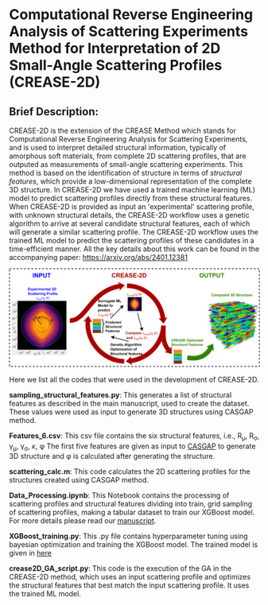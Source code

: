 # Computational Reverse Engineering Analysis of Scattering Experiments Method for Interpretation of 2D Small-Angle Scattering Profiles (CREASE-2D)

## Brief Description:
CREASE-2D is the extension of the CREASE Method which stands for Computational Reverse Engineering Analysis for Scattering Experiments, and is used to interpret detailed structural information, typically of amorphous soft materials, from complete 2D scattering profiles, that are outputed as measurements of small-angle scattering experiments. This method is based on the identification of structure in terms of *structural features*, which provide a low-dimensional representation of the complete 3D structure. In CREASE-2D we have used a trained machine learning (ML) model to predict scattering profiles directly from these structural features. When CREASE-2D is provided as input an 'experimental' scattering profile, with unknown structural details, the CREASE-2D workflow uses a genetic algorithm to arrive at several candidate structural features, each of which will generate a similar scattering profile. The CREASE-2D workflow uses the trained ML model to predict the scattering profiles of these candidates in a time-efficient manner. All the key details about this work can be found in the accompanying paper: https://arxiv.org/abs/2401.12381

![CREASE-2D](https://github.com/arthijayaraman-lab/CREASE-2D/blob/main/TOC.png)

Here we list all the codes that were used in the development of CREASE-2D.

__sampling_structural_features.py__: This generates a list of structural features as described in the main manuscript, used to create the dataset. These values were used as input to generate 3D structures using CASGAP method.

__Features_6.csv__: This csv file contains the six structural features, i.e., R<sub>μ</sub>, R<sub>σ</sub>, γ<sub>μ</sub>, γ<sub>σ</sub>, κ, φ The first five features are given as input to [CASGAP](https://github.com/arthijayaraman-lab/casgap) to generate 3D structure and φ is calculated after generating the structure.

__scattering_calc.m__: This code calculates the 2D scattering profiles for the structures created using CASGAP method.

__Data_Processing.ipynb__: This Notebook contains the processing of scattering profiles and structural features dividing into train, grid sampling of scattering profiles, making a tabular dataset to train our XGBoost model. For more details please read our [manuscript](https://arxiv.org/abs/2401.12381).

__XGBoost_training.py__: This .py file contains hyperparameter tuning using bayesian optimization and training the XGBoost model. The trained model is given in [here](https://github.com/arthijayaraman-lab/CREASE-2D/blob/main/XGBoost%20Model.zip)

__crease2D_GA_script.py__: This code is the execution of the GA in the CREASE-2D method, which uses an input scattering profile and optimizes the structural features that best match the input scattering profile. It uses the trained ML model.
